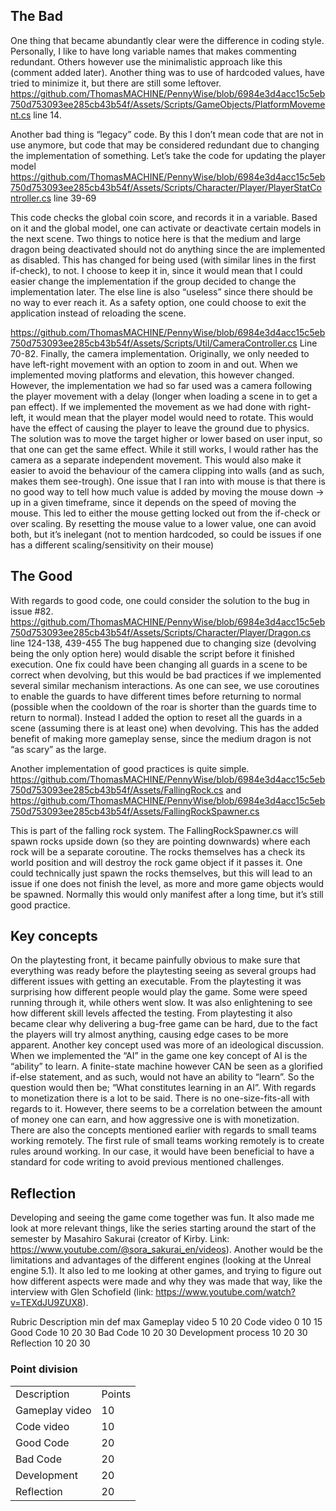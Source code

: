 ## The Bad
One thing that became abundantly clear were the difference in coding style. Personally, I like to have long variable names that makes commenting redundant. Others however use the minimalistic approach like this (comment added later). Another thing was to use of hardcoded values, have tried to minimize it, but there are still some leftover.
https://github.com/ThomasMACHINE/PennyWise/blob/6984e3d4acc15c5eb750d753093ee285cb43b54f/Assets/Scripts/GameObjects/PlatformMovement.cs line 14.
 
Another bad thing is “legacy” code. By this I don’t mean code that are not in use anymore, but code that may be considered redundant due to changing the implementation of something.
Let’s take the code for updating the player model https://github.com/ThomasMACHINE/PennyWise/blob/6984e3d4acc15c5eb750d753093ee285cb43b54f/Assets/Scripts/Character/Player/PlayerStatController.cs line 39-69
 
This code checks the global coin score, and records it in a variable. Based on it and the global model, one can activate or deactivate certain models in the next scene. Two things to notice here is that the medium and large dragon being deactivated should not do anything since the are implemented as disabled. This has changed for being used (with similar lines in the first if-check), to not. I choose to keep it in, since it would mean that I could easier change the implementation if the group decided to change the implementation later. The else line is also “useless” since there should be no way to ever reach it. As a safety option, one could choose to exit the application instead of reloading the scene.

https://github.com/ThomasMACHINE/PennyWise/blob/6984e3d4acc15c5eb750d753093ee285cb43b54f/Assets/Scripts/Util/CameraController.cs Line 70-82.
Finally, the camera implementation. Originally, we only needed to have left-right movement with an option to zoom in and out. When we implemented moving platforms and elevation, this however changed. However, the implementation we had so far used was a camera following the player movement with a delay (longer when loading a scene in to get a pan effect). If we implemented the movement as we had done with right-left, it would mean that the player model would need to rotate. This would have the effect of causing the player to leave the ground due to physics. The solution was to move the target higher or lower based on user input, so that one can get the same effect. While it still works, I would rather has the camera as a separate independent movement. This would also make it easier to avoid the behaviour of the camera clipping into walls (and as such, makes them see-trough). One issue that I ran into with mouse is that there is no good way to tell how much value is added by moving the mouse down -> up in a given timeframe, since it depends on the speed of moving the mouse. This led to either the mouse getting locked out from the if-check or over scaling. By resetting the mouse value to a lower value, one can avoid both, but it’s inelegant (not to mention hardcoded, so could be issues if one has a different scaling/sensitivity on their mouse)

## The Good
With regards to good code, one could consider the solution to the bug in issue #82.
https://github.com/ThomasMACHINE/PennyWise/blob/6984e3d4acc15c5eb750d753093ee285cb43b54f/Assets/Scripts/Character/Player/Dragon.cs line 124-138, 439-455
The bug happened due to changing size (devolving being the only option here) would disable the script before it finished execution. One fix could have been changing all guards in a scene to be correct when devolving, but this would be bad practices if we implemented several similar mechanism interactions. 
As one can see, we use coroutines to enable the guards to have different times before returning to normal (possible when the cooldown of the roar is shorter than the guards time to return to normal).
Instead I added the option to reset all the guards in a scene (assuming there is at least one) when devolving. This has the added benefit of making more gameplay sense, since the medium dragon is not “as scary” as the large.
 

Another implementation of good practices is quite simple.
https://github.com/ThomasMACHINE/PennyWise/blob/6984e3d4acc15c5eb750d753093ee285cb43b54f/Assets/FallingRock.cs and https://github.com/ThomasMACHINE/PennyWise/blob/6984e3d4acc15c5eb750d753093ee285cb43b54f/Assets/FallingRockSpawner.cs

 
This is part of the falling rock system. The FallingRockSpawner.cs will spawn rocks upside down (so they are pointing downwards) where each rock will be a separate coroutine. The rocks themselves has a check its world position and will destroy the rock game object if it passes it. One could technically just spawn the rocks themselves, but this will lead to an issue if one does not finish the level, as more and more game objects would be spawned. Normally this would only manifest after a long time, but it’s still good practice.

## Key concepts
On the playtesting front, it became painfully obvious to make sure that everything was ready before the playtesting seeing as several groups had different issues with getting an executable. From the playtesting it was surprising how different people would play the game. Some were speed running through it, while others went slow. It was also enlightening to see how different skill levels affected the testing. From playtesting it also became clear why delivering a bug-free game can be hard, due to the fact the players will try almost anything, causing edge cases to be more apparent.
Another key concept used was more of an ideological discussion. When we implemented the “AI” in the game one key concept of AI is the “ability” to learn. A finite-state machine however CAN be seen as a glorified if-else statement, and as such, would not have an ability to “learn”. So the question would then be; “What constitutes learning in an AI”.
With regards to monetization there is a lot to be said. There is no one-size-fits-all with regards to it. However, there seems to be a correlation between the amount of money one can earn, and how aggressive one is with monetization. 
There are also the concepts mentioned earlier with regards to small teams working remotely. The first rule of small teams working remotely is to create rules around working. In our case, it would have been beneficial to have a standard for code writing to avoid previous mentioned challenges.

## Reflection
Developing and seeing the game come together was fun. It also made me look at more relevant things, like the series starting around the start of the semester by Masahiro Sakurai (creator of Kirby. Link: https://www.youtube.com/@sora_sakurai_en/videos). Another would be the limitations and advantages of the different engines (looking at the Unreal engine 5.1).
It also led to me looking at other games, and trying to figure out how different aspects were made and why they was made that way, like the interview with Glen Schofield (link: https://www.youtube.com/watch?v=TEXdJU9ZUX8). 


Rubric 
Description	min	def	max
Gameplay video	5	10	20
Code video	0	10	15
Good Code	10	20	30
Bad Code	10	20	30
Development process	10	20	30
Reflection	10	20	30

### Point division 
| | |
|----|----|
| Description | Points |
| Gameplay video | 10 |
| Code video| 10 |
| Good Code| 20 |
| Bad Code| 20 |
| Development| 20 |
| Reflection| 20 |
